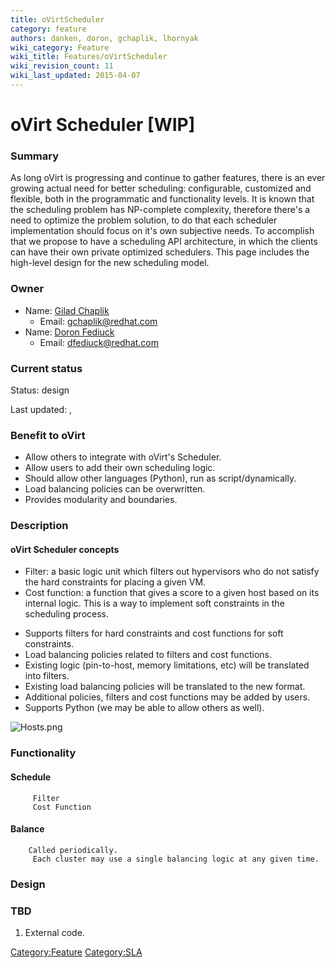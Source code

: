 ```yaml
---
title: oVirtScheduler
category: feature
authors: danken, doron, gchaplik, lhornyak
wiki_category: Feature
wiki_title: Features/oVirtScheduler
wiki_revision_count: 11
wiki_last_updated: 2015-04-07
---
```


# oVirt Scheduler [WIP]

### Summary

As long oVirt is progressing and continue to gather features, there is an ever growing actual need for better scheduling: configurable, customized and flexible, both in the programmatic and functionality levels. It is known that the scheduling problem has NP-complete complexity, therefore there's a need to optimize the problem solution, to do that each scheduler implementation should focus on it's own subjective needs. To accomplish that we propose to have a scheduling API architecture, in which the clients can have their own private optimized schedulers. This page includes the high-level design for the new scheduling model.

### Owner

*   Name: [ Gilad Chaplik](User:gchaplik)
    -   Email: <gchaplik@redhat.com>
*   Name: [ Doron Fediuck](User:Doron)
    -   Email: <dfediuck@redhat.com>

### Current status

Status: design

Last updated: ,

### Benefit to oVirt

*   Allow others to integrate with oVirt's Scheduler.
*   Allow users to add their own scheduling logic.
*   Should allow other languages (Python), run as script/dynamically.
*   Load balancing policies can be overwritten.
*   Provides modularity and boundaries.

### Description

#### oVirt Scheduler concepts

*   Filter: a basic logic unit which filters out hypervisors who do not satisfy the hard constraints for placing a given VM.
*   Cost function: a function that gives a score to a given host based on its internal logic. This is a way to implement soft constraints in the scheduling process.

<!-- -->

*   Supports filters for hard constraints and cost functions for soft constraints.
*   Load balancing policies related to filters and cost functions.
*   Existing logic (pin-to-host, memory limitations, etc) will be translated into filters.
*   Existing load balancing policies will be translated to the new format.
*   Additional policies, filters and cost functions may be added by users.
*   Supports Python (we may be able to allow others as well).

![](Hosts.png "Hosts.png")

### Functionality

#### Schedule

         Filter
         Cost Function

#### Balance

        Called periodically.
         Each cluster may use a single balancing logic at any given time.

### Design

### TBD

1.  External code.

<Category:Feature> <Category:SLA>

